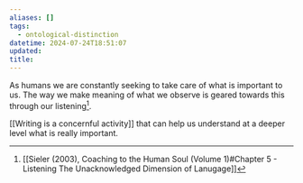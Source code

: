 ```yaml
---
aliases: []
tags:
  - ontological-distinction
datetime: 2024-07-24T18:51:07
updated: 
title:
---
```

As humans we are constantly seeking to take care of what is important to us. The way we make meaning of what we observe is geared towards this through our listening[^1].

[[Writing is a concernful activity]] that can help us understand at a deeper level what is really important.

[^1]: [[Sieler (2003), Coaching to the Human Soul (Volume 1)#Chapter 5 - Listening The Unacknowledged Dimension of Lanugage]]